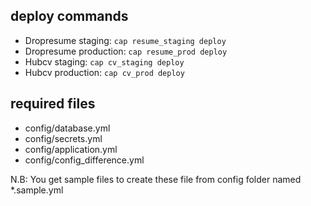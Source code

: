 ## deploy commands
* Dropresume staging:    `cap resume_staging deploy`
* Dropresume production: `cap resume_prod deploy`
* Hubcv staging:         `cap cv_staging deploy`
* Hubcv production:      `cap cv_prod deploy`

## required files
* config/database.yml
* config/secrets.yml
* config/application.yml
* config/config_difference.yml

N.B: You get sample files to create these file from config folder named *.sample.yml
